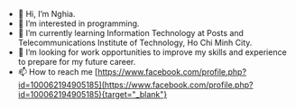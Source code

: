 - 👋 Hi, I’m Nghia.
- 👀 I’m interested in programming.
- 🌱 I’m currently learning Information Technology at Posts and Telecommunications Institute of Technology, Ho Chi Minh City.
- 💞️ I’m looking for work opportunities to improve my skills and experience to prepare for my future career.
- 📫 How to reach me [https://www.facebook.com/profile.php?id=100062194905185](https://www.facebook.com/profile.php?id=100062194905185){target="_blank"}

